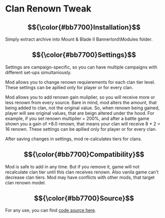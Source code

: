 # Clan Renown Tweak

## $${\color{#bb7700}Installation}$$

Simply extract archive into Mount & Blade II Bannerlord\Modules folder.

## $${\color{#bb7700}Settings}$$

Settings are campaign-specific, so you can have multiple campaigns with different set-ups simultaniously.

Mod allows you to change renown requierements for each clan tier level. These settings can be apllied only for player or for every clan.

Mod allows you to add renown gain muliplier, so you will receive more or less renown from every source.
Bare in mind, mod alters the amount, that being added to clan, not the original value. So, when renown being gained, player will see original values, that are beign altered under the hood.
For example, if you set renown multiplier = 200%, and after a battle game shown you a gain of +8.0 renown, that means your clan will receive 8 \* 2 = 16 renown.
These settings can be apllied only for player or for every clan.

After saving changes in settings, mod re-calculates tiers for clans.

## $${\color{#bb7700}Compatibility}$$

Mod is safe to add in any time. But if you remove it, game will not recalculate clan tier until this clan receives renown. Also vanila game can't decrease clan tiers.
Mod may have conflicts with other mods, that target clan renown model.

## $${\color{#bb7700}Source}$$

For any use, you can find [code source here](https://github.com/DmitryZusko/ClanRenownTweak).
